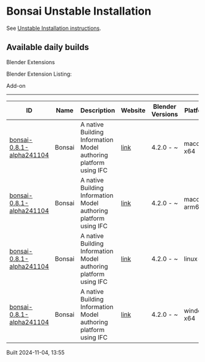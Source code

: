 # Bonsai Unstable Installation

See [Unstable Installation instructions](https://docs.bonsaibim.org/guides/development/installation.html#unstable-installation).

## Available daily builds




Blender Extensions


Blender Extension Listing:


Add\-on




---




| ID | Name | Description | Website | Blender Versions | Platforms | Size |
| --- | --- | --- | --- | --- | --- | --- |
| [bonsai\-0\.8\.1\-alpha241104](https://github.com/IfcOpenShell/IfcOpenShell/releases/download/bonsai-0.8.1-alpha2411041350/bonsai_py311-0.8.1-alpha241104-macos-x64.zip?repository=https://raw.githubusercontent.com/IfcOpenShell/bonsai_unstable_repo/main/index.json&blender_version_min=4.2.0&platforms=macos-x64) | Bonsai | A native Building Information Model authoring platform using IFC | [link](https://bonsaibim.org/) | 4\.2\.0 \- \~ | macos\-x64 | 100\.8MB |
| [bonsai\-0\.8\.1\-alpha241104](https://github.com/IfcOpenShell/IfcOpenShell/releases/download/bonsai-0.8.1-alpha2411041350/bonsai_py311-0.8.1-alpha241104-macos-arm64.zip?repository=https://raw.githubusercontent.com/IfcOpenShell/bonsai_unstable_repo/main/index.json&blender_version_min=4.2.0&platforms=macos-arm64) | Bonsai | A native Building Information Model authoring platform using IFC | [link](https://bonsaibim.org/) | 4\.2\.0 \- \~ | macos\-arm64 | 100\.6MB |
| [bonsai\-0\.8\.1\-alpha241104](https://github.com/IfcOpenShell/IfcOpenShell/releases/download/bonsai-0.8.1-alpha2411041350/bonsai_py311-0.8.1-alpha241104-linux-x64.zip?repository=https://raw.githubusercontent.com/IfcOpenShell/bonsai_unstable_repo/main/index.json&blender_version_min=4.2.0&platforms=linux-x64) | Bonsai | A native Building Information Model authoring platform using IFC | [link](https://bonsaibim.org/) | 4\.2\.0 \- \~ | linux\-x64 | 107\.2MB |
| [bonsai\-0\.8\.1\-alpha241104](https://github.com/IfcOpenShell/IfcOpenShell/releases/download/bonsai-0.8.1-alpha2411041350/bonsai_py311-0.8.1-alpha241104-windows-x64.zip?repository=https://raw.githubusercontent.com/IfcOpenShell/bonsai_unstable_repo/main/index.json&blender_version_min=4.2.0&platforms=windows-x64) | Bonsai | A native Building Information Model authoring platform using IFC | [link](https://bonsaibim.org/) | 4\.2\.0 \- \~ | windows\-x64 | 80\.3MB |


Built 2024\-11\-04, 13:55




